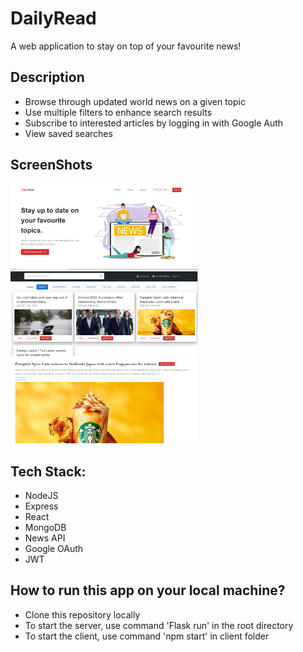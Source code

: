 # DailyRead
A web application to stay on top of your favourite news!

## Description
- Browse through updated world news on a given topic
- Use multiple filters to enhance search results
- Subscribe to interested articles by logging in with Google Auth
- View saved searches

## ScreenShots

<img src="https://github.com/Jahnavi-1704/DailyRead/blob/master/screenshots/Capture.png" width="300">

<img src="https://github.com/Jahnavi-1704/DailyRead/blob/master/screenshots/Capture1.png" width="300">

<img src="https://github.com/Jahnavi-1704/DailyRead/blob/master/screenshots/Capture2.png" width="300">

## Tech Stack: 
- NodeJS
- Express
- React
- MongoDB
- News API
- Google OAuth
- JWT

## How to run this app on your local machine?
- Clone this repository locally
- To start the server, use command 'Flask run' in the root directory
- To start the client, use command 'npm start' in client folder
